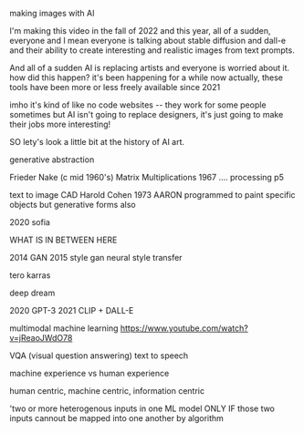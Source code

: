 making images with AI

I'm making this video in the fall of 2022 and this year, all of a sudden, everyone and I mean everyone is
talking about stable diffusion and dall-e and their ability to create interesting and realistic images
from text prompts.  


And all of a sudden AI is replacing artists and everyone is worried about it.
how did this happen?
it's been happening for a while now actually, these tools have been more or less freely available since 2021

imho it's kind of like no code websites -- they work for some people sometimes but AI isn't going to replace
designers, it's just going to make their jobs more interesting!

SO lety's look a little bit at the history of AI art.


generative abstraction

Frieder Nake (c mid 1960's)
Matrix Multiplications 1967
....
processing
p5


text to image
CAD
Harold Cohen 1973
AARON
programmed to paint specific objects but generative forms also

2020 sofia



WHAT IS IN BETWEEN HERE

2014
GAN
2015
style gan
neural style transfer


tero karras



deep dream



2020 GPT-3
2021
CLIP + DALL-E




multimodal machine learning
https://www.youtube.com/watch?v=jReaoJWdO78


VQA (visual question answering)
text to speech

machine experience vs human experience

human centric, machine centric, information centric

'two or more heterogenous inputs in one ML model ONLY IF those two inputs cannout be mapped into one another by algorithm